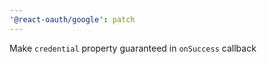 ```yaml
---
'@react-oauth/google': patch
---
```


Make `credential` property guaranteed in `onSuccess` callback
